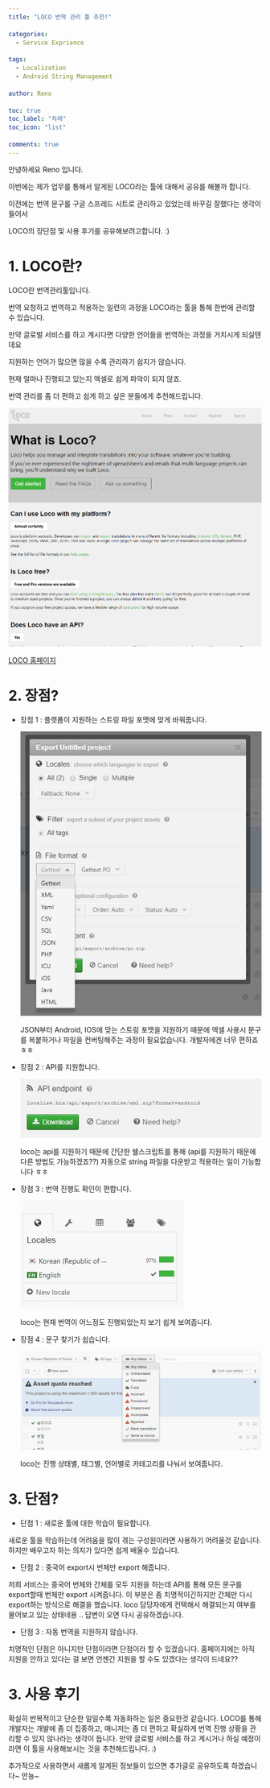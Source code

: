 ```yaml
---
title: "LOCO 번역 관리 툴 추천!"

categories:
  - Service Exprience

tags:
  - Localization
  - Android String Management

author: Reno

toc: true
toc_label: "차례"
toc_icon: "list"

comments: true
---
```


안녕하세요 Reno 입니다.

이번에는 제가 업무를 통해서 알게된 LOCO라는 툴에 대해서 공유를 해볼까 합니다.

이전에는 번역 문구를 구글 스프레드 시트로 관리하고 있었는데 바꾸길 잘했다는 생각이 들어서

LOCO의 장단점 및 사용 후기를 공유해보려고합니다. :)

# 1. LOCO란?

LOCO란 번역관리툴입니다.

번역 요청하고 번역하고 적용하는 일련의 과정을 LOCO라는 툴을 통해 한번에 관리할 수 있습니다.

만약 글로벌 서비스를 하고 계시다면 다양한 언어들을 번역하는 과정을 거치시게 되실텐데요

지원하는 언어가 많으면 많을 수록 관리하기 쉽지가 않습니다.

현재 얼마나 진행되고 있는지 엑셀로 쉽게 파악이 되지 않죠.

번역 관리를 좀 더 편하고 쉽게 하고 싶은 분들에게 추천해드립니다.

![loco home](/assets/images/post_image/loco_home.PNG)

[LOCO 홈페이지](https://localise.biz/about)

# 2. 장점?

- 장점 1 : 플랫폼이 지원하는 스트링 파일 포맷에 맞게 바꿔줍니다.

  ![loco format](/assets/images/post_image/loco_format.JPG)

  JSON부터 Android, IOS에 맞는 스트링 포맷을 지원하기 때문에 엑셀 사용시 문구를 복붙하거나 파일을 컨버팅해주는 과정이 필요없습니다.
개발자에겐 너무 편하죠 ㅎㅎ

- 장점 2 : API를 지원합니다.

  ![loco format](/assets/images/post_image/loco_api.JPG)

  loco는 api를 지원하기 때문에 간단한 쉘스크립트를 통해 (api를 지원하기 때문에 다른 방법도 가능하겠죠??) 자동으로 string 파일을 다운받고 적용하는 일이 가능합니다 ㅎㅎ

- 장점 3 : 번역 진행도 확인이 편합니다.

  ![loco progress](/assets/images/post_image/loco_progressbar.JPG)

  loco는 현재 번역이 어느정도 진행되었는지 보기 쉽게 보여줍니다.

- 장점 4 : 문구 찾기가 쉽습니다.

  ![loco status](/assets/images/post_image/loco_status.JPG)

  loco는 진행 상태별, 태그별, 언어별로 카테고리를 나눠서 보여줍니다.

# 3. 단점?
 - 단점 1 : 새로운 툴에 대한 학습이 필요합니다.

  새로운 툴을 학습하는데 어려움을 많이 겪는 구성원이라면 사용하기 어려울것 같습니다.
  하지만 배우고자 하는 의지가 있다면 쉽게 배울수 있습니다.

 - 단점 2 : 중국어 export시 번체만 export 해줍니다.

 저희 서비스는 중국어 번체와 간체를 모두 지원을 하는데 API를 통해 모든 문구를 export할때 번체만 export 시켜줍니다.
 이 부분은 좀 치명적이긴하지만 간체만 다시 export하는 방식으로 해결을 했습니다. loco 담당자에게 컨택해서 해결되는지 여부를 물어보고 있는 상태네용 .. 답변이 오면 다시 공유하겠습니다.

 - 단점 3 : 자동 번역을 지원하지 않습니다.

  치명적인 단점은 아니지만 단점이라면 단점이라 할 수 있겠습니다. 홈페이지에는 아직 지원을 안하고 있다는 걸 보면 언젠간 지원을 할 수도 있겠다는 생각이 드네요??

# 3. 사용 후기

확실히 반복적이고 단순한 일일수록 자동화하는 일은 중요한것 같습니다. LOCO를 통해 개발자는 개발에 좀 더 집중하고, 매니저는 좀 더 편하고 확실하게 번역 진행 상황을 관리할 수 있지 않나라는 생각이 듭니다. 만약 글로벌 서비스를 하고 계시거나 하실 예정이라면 이 툴을 사용해보시는 것을 추천해드립니다. :)

추가적으로 사용하면서 새롭게 알게된 정보들이 있으면 추가글로 공유하도록 하겠습니다~
안뇽~
